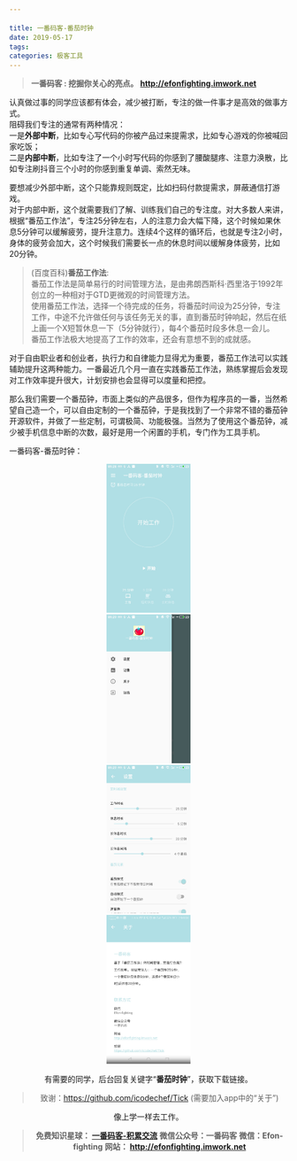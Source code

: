 ```yaml
---

title: 一番码客-番茄时钟
date: 2019-05-17
tags: 
categories: 极客工具
---
```

> **一番码客 : 挖掘你关心的亮点。**
> **http://efonfighting.imwork.net**

认真做过事的同学应该都有体会，减少被打断，专注的做一件事才是高效的做事方式。  
阻碍我们专注的通常有两种情况：  
一是**外部中断**，比如专心写代码的你被产品过来提需求，比如专心游戏的你被喊回家吃饭；  
二是**内部中断**，比如专注了一个小时写代码的你感到了腰酸腿疼、注意力涣散，比如专注刷抖音三个小时的你感到重复单调、索然无味。 
<!-- more -->
要想减少外部中断，这个只能靠规则既定，比如扫码付款提需求，屏蔽通信打游戏。  
对于内部中断，这个就需要我们了解、训练我们自己的专注度。对大多数人来讲，根据“番茄工作法”，专注25分钟左右，人的注意力会大幅下降，这个时候如果休息5分钟可以缓解疲劳，提升注意力。连续4个这样的循环后，也就是专注2小时，身体的疲劳会加大，这个时候我们需要长一点的休息时间以缓解身体疲劳，比如20分钟。  

> (百度百科)**番茄工作法**:  
> 番茄工作法是简单易行的时间管理方法，是由弗朗西斯科·西里洛于1992年创立的一种相对于GTD更微观的时间管理方法。  
> 使用番茄工作法，选择一个待完成的任务，将番茄时间设为25分钟，专注工作，中途不允许做任何与该任务无关的事，直到番茄时钟响起，然后在纸上画一个X短暂休息一下（5分钟就行），每4个番茄时段多休息一会儿。  
番茄工作法极大地提高了工作的效率，还会有意想不到的成就感。  

对于自由职业者和创业者，执行力和自律能力显得尤为重要，番茄工作法可以实践辅助提升这两种能力。一番最近几个月一直在实践番茄工作法，熟练掌握后会发现对工作效率提升很大，计划安排也会显得可以度量和把控。  

那么我们需要一个番茄钟，市面上类似的产品很多，但作为程序员的一番，当然希望自己造一个，可以自由定制的一个番茄钟，于是我找到了一个非常不错的番茄钟开源软件，并做了一些定制，可谓极简、功能极强。当然为了使用这个番茄钟，减少被手机信息中断的次数，最好是用一个闲置的手机，专门作为工具手机。

一番码客-番茄时钟：
<div align=center><img src="2019-05-17-一番码客-番茄时钟/01.jpg", width=30%>

<div align=center><img src="2019-05-17-一番码客-番茄时钟/02.jpg", width=30%>

<div align=center><img src="2019-05-17-一番码客-番茄时钟/03.jpg", width=30%>

<div align=center><img src="2019-05-17-一番码客-番茄时钟/04.jpg", width=30%>


有需要的同学，后台回复关键字“**番茄时钟**”，获取下载链接。

> 致谢：https://github.com/icodechef/Tick (需要加入app中的“关于”)

像上学一样去工作。

> **免费知识星球： [一番码客-积累交流]([wwww](https://t.zsxq.com/NRVBURr))**
> **微信公众号：一番码客**
> **微信：Efon-fighting**
> **网站： http://efonfighting.imwork.net**